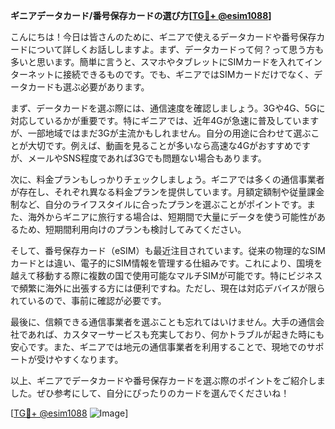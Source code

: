 **ギニアデータカード/番号保存カードの選び方[[TG💪+ @esim1088](https://t.me/s/esim1088)]**

こんにちは！今日は皆さんのために、ギニアで使えるデータカードや番号保存カードについて詳しくお話ししますよ。まず、データカードって何？って思う方も多いと思います。簡単に言うと、スマホやタブレットにSIMカードを入れてインターネットに接続できるものです。でも、ギニアではSIMカードだけでなく、データカードも選ぶ必要があります。

まず、データカードを選ぶ際には、通信速度を確認しましょう。3Gや4G、5Gに対応しているかが重要です。特にギニアでは、近年4Gが急速に普及していますが、一部地域ではまだ3Gが主流かもしれません。自分の用途に合わせて選ぶことが大切です。例えば、動画を見ることが多いなら高速な4Gがおすすめですが、メールやSNS程度であれば3Gでも問題ない場合もあります。

次に、料金プランもしっかりチェックしましょう。ギニアでは多くの通信事業者が存在し、それぞれ異なる料金プランを提供しています。月額定額制や従量課金制など、自分のライフスタイルに合ったプランを選ぶことがポイントです。また、海外からギニアに旅行する場合は、短期間で大量にデータを使う可能性があるため、短期間利用向けのプランも検討してみてください。

そして、番号保存カード（eSIM）も最近注目されています。従来の物理的なSIMカードとは違い、電子的にSIM情報を管理する仕組みです。これにより、国境を越えて移動する際に複数の国で使用可能なマルチSIMが可能です。特にビジネスで頻繁に海外に出張する方には便利ですね。ただし、現在は対応デバイスが限られているので、事前に確認が必要です。

最後に、信頼できる通信事業者を選ぶことも忘れてはいけません。大手の通信会社であれば、カスタマーサービスも充実しており、何かトラブルが起きた時にも安心です。また、ギニアでは地元の通信事業者を利用することで、現地でのサポートが受けやすくなります。

以上、ギニアでデータカードや番号保存カードを選ぶ際のポイントをご紹介しました。ぜひ参考にして、自分にぴったりのカードを選んでくださいね！

[[TG💪+ @esim1088](https://t.me/s/esim1088) ![Image](https://i.postimg.cc/Y0z9fWf4/image.png)]